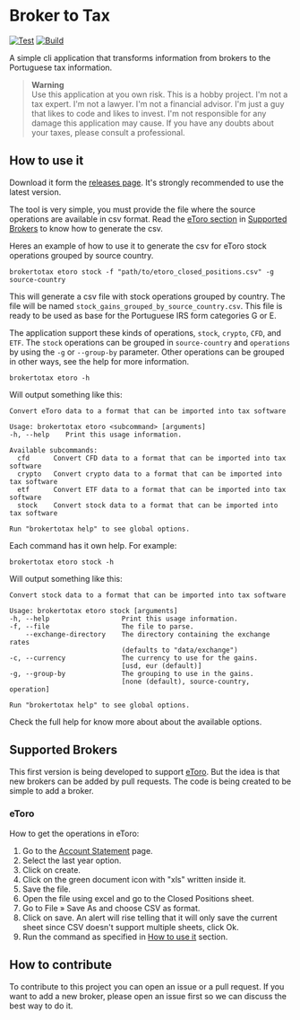 # Broker to Tax

[![Test](https://github.com/MiguelTVMS/broker_to_tax/actions/workflows/test.yml/badge.svg?branch=develop&event=push)](https://github.com/MiguelTVMS/broker_to_tax/actions/workflows/test.yml)
[![Build](https://github.com/MiguelTVMS/broker_to_tax/actions/workflows/build.yml/badge.svg?branch=main&event=push)](https://github.com/MiguelTVMS/broker_to_tax/actions/workflows/build.yml)

A simple cli application that transforms information from brokers to the Portuguese tax information.

> **Warning**  
> Use this application at you own risk. This is a hobby project. I'm not a tax expert. I'm not a lawyer. I'm not a financial advisor. I'm just a guy that likes to code and likes to invest. I'm not responsible for any damage this application may cause. If you have any doubts about your taxes, please consult a professional.

## How to use it

Download it form the [releases page](https://github.com/MiguelTVMS/broker_to_tax/releases). It's strongly recommended to use the latest version.

The tool is very simple, you must provide the file where the source operations are available in csv format. Read the [eToro section](#etoro) in [Supported Brokers](#supported-brokers) to know how to generate the csv.

Heres an example of how to use it to generate the csv for eToro stock operations grouped by source country.

```shell
brokertotax etoro stock -f "path/to/etoro_closed_positions.csv" -g source-country
```

This will generate a csv file with stock operations grouped by country. The file will be named `stock_gains_grouped_by_source_country.csv`. This file is ready to be used as base for the Portuguese IRS form categories G or E.

The application support these kinds of operations, `stock`, `crypto`, `CFD`, and `ETF`. The `stock` operations can be grouped in `source-country` and `operations` by using the `-g` or `--group-by` parameter. Other operations can be grouped in other ways, see the help for more information.

```shell
brokertotax etoro -h
```

Will output something like this:

```text
Convert eToro data to a format that can be imported into tax software

Usage: brokertotax etoro <subcommand> [arguments]
-h, --help    Print this usage information.

Available subcommands:
  cfd      Convert CFD data to a format that can be imported into tax software
  crypto   Convert crypto data to a format that can be imported into tax software
  etf      Convert ETF data to a format that can be imported into tax software
  stock    Convert stock data to a format that can be imported into tax software

Run "brokertotax help" to see global options.
```

Each command has it own help. For example:

```shell
brokertotax etoro stock -h
```

Will output something like this:

```text
Convert stock data to a format that can be imported into tax software

Usage: brokertotax etoro stock [arguments]
-h, --help                  Print this usage information.
-f, --file                  The file to parse.
    --exchange-directory    The directory containing the exchange rates
                            (defaults to "data/exchange")
-c, --currency              The currency to use for the gains.
                            [usd, eur (default)]
-g, --group-by              The grouping to use in the gains.
                            [none (default), source-country, operation]

Run "brokertotax help" to see global options.
```

Check the full help for know more about about the available options.

## Supported Brokers

This first version is being developed to support [eToro](https://www.etoro.com/). But the idea is that new brokers can be added by pull requests. The code is being created to be simple to add a broker.

### eToro

How to get the operations in eToro:

1. Go to the [Account Statement](https://www.etoro.com/documents/accountstatement) page.
2. Select the last year option.
3. Click on create.
4. Click on the green document icon with "xls" written inside it.
5. Save the file.
6. Open the file using excel and go to the Closed Positions sheet.
7. Go to File » Save As and choose CSV as format.
8. Click on save. An alert will rise telling that it will only save the current sheet since CSV doesn't support multiple sheets, click Ok.
9. Run the command as specified in [How to use it](#how-to-use-it) section.

## How to contribute

To contribute to this project you can open an issue or a pull request. If you want to add a new broker, please open an issue first so we can discuss the best way to do it.
